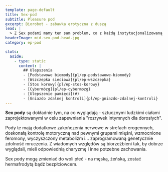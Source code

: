 ```yaml
---
template: page-default
title: Sex-pod
subtitle: Pleasure pod
excerpt: Biorobot - zabawka erotyczna z duszą
lead: |
  > Z Sex podami mamy ten sam problem, co z każdą instytucjonalizowaną intymnością: udajemy, że nie chodzi o władzę. A przecież one nigdy nie przestają się uśmiechać.
headerImage: mid-sex-pod-head.jpg
category: ep-pod

slots:
  aside:
    - type: static
      content: |
        ## Ulepszenia
        - [Podstawowe biomody]{pl/ep-podstawowe-biomody}
        - [Wszczepka sieciowa]{pl/ep-wszczepka}
        - [Stos korowy]{pl/ep-stos-korowy}
        - [Cybermózg]{pl/ep-cybermozg}
        - [Ulepszenie pamięci](#)
        - [Gniazdo zdalnej kontroli]{pl/ep-gniazdo-zdalnej-kontroli}
---
```

**Sex pody** są dokładnie tym, na co wyglądają - sztucznymi ludzkimi ciałami zaprojektowanymi w celu zapewniania "rozrywek intymnych dla dorosłych". 

Pody te mają dodatkowe zakończenia nerwowe w strefach erogennych, doskonałą kontrolę motoryczną nad pewnymi grupami mięśni, wzmocnione feromony, wyczyszczony metabolizm i... zaprogramowaną genetycznie zdolność mruczenia. Z wiadomych względów są biorzeźbieni tak, by dobrze wyglądali, mieli odpowiednią charyzmę i inne potzebne zachowania. 

Sex pody mogą zmieniać do woli płeć - na męską, żeńską, zostać hermafrodytą bądź bezpłciowcem.

